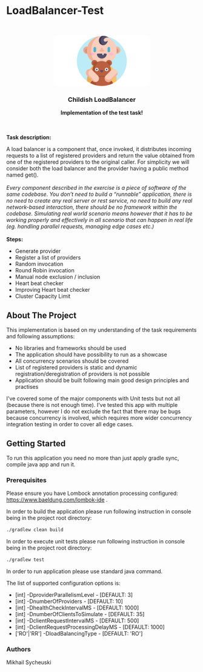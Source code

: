 # LoadBalancer-Test

<!-- PROJECT LOGO -->
<br />
<p align="center">
  <img src="docs/images/baby-image.png" alt="Logo" width="50%" height="50%">

  <h3 align="center">Childish LoadBalancer</h3>
  <p align="center">
    <b>Implementation of the test task!</b>
    <br />
    <br />
    <br />
  </p> 
</p>

<p><b>Task description:</b></p>
<p>
  A load balancer is a component that, once invoked, it distributes incoming requests to a list of registered providers and return the value obtained from one of the registered providers to the original caller. For simplicity we will consider both the load balancer and the provider having a public method named get().
  <br />
  <br />
  <i>Every component described in the exercise is a piece of software of the same codebase. You don’t need to build a “runnable” application, there is no need to create any real server or rest service, no need to build any real network-based interaction, there should be no framework within the codebase. Simulating real world scenario means however that it has to be working properly and effectively in all scenario that can happen in real life (eg. handling parallel requests, managing edge cases etc.)</i>
  <br />
  <br />
  <b>Steps:</b>
  <ul>
      <li>
          Generate provider
      </li>
      <li>
          Register a list of providers
      </li>
      <li>
          Random invocation
      </li>        
      <li>
          Round Robin invocation
      </li>
      <li>
          Manual node exclusion / inclusion
      </li>
      <li>
          Heart beat checker
      </li>
      <li>
          Improving Heart beat checker
      </li> 
      <li>
          Cluster Capacity Limit
      </li>               
  </ul>
</p>



<!-- ABOUT THE PROJECT -->
## About The Project

This implementation is based on my understanding of the task requirements and following assumptions:
* No libraries and frameworks should be used
* The application should have possibility to run as a showcase
* All concurrency scenarios should be covered
* List of registered providers is static and dynamic registration/deregistration of providers is not possible
* Application should be built following main good design principles and practises

I've covered some of the major components with Unit tests but not all (because there is not enough time).
I've tested this app with multiple parameters, 
however I do not exclude the fact that there may be bugs because concurrency is involved,
which requires more wider concurrency integration testing in order to cover all edge cases.

<!-- GETTING STARTED -->
## Getting Started

To run this application you need no more than just apply gradle sync, compile java app and run it.

### Prerequisites

Please ensure you have Lombock annotation processing configured: https://www.baeldung.com/lombok-ide .

In order to build the application please run following instruction in console being in the project root directory:
```sh
./gradlew clean build
```

In order to execute unit tests please run following instruction in console being in the project root directory:
```sh
./gradlew test
```

In order to run application please use standard java command.

The list of supported configuration options is:
* [int] -DproviderParallelismLevel - [DEFAULT: 3]
* [int] -DnumberOfProviders - [DEFAULT: 10]
* [int] -DhealthCheckIntervalMS - [DEFAULT: 1000]
* [int] -DnumberOfClientsToSimulate - [DEFAULT: 35]
* [int] -DclientRequestIntervalMS - [DEFAULT: 500]
* [int] -DclientRequestProcessingDelayMS - [DEFAULT: 1000]
* ['RO'|'RR'] -DloadBalancingType - [DEFAULT: 'RO']

### Authors

Mikhail Sycheuski



